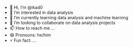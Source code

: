 - 👋 Hi, I’m @ikad0
- 👀 I’m interested in data analysis
- 🌱 I’m currently learning data analysis and machine learning
- 💞️ I’m looking to collaborate on data analysis projects
- 📫 How to reach me ...
- 😄 Pronouns: he/him
- ⚡ Fun fact: ...

<!---
ikad0/ikad0 is a ✨ special ✨ repository because its `README.md` (this file) appears on your GitHub profile.
You can click the Preview link to take a look at your changes.
--->
